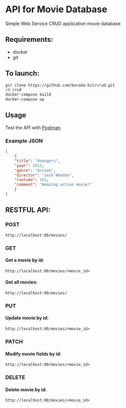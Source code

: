 # API for Movie Database
Simple Web Service CRUD application movie database 

## Requirements:
* docker
* git

## To launch:
```bash
git clone https://github.com/borada-bit/crud.git
cd crud
docker-compose build
docker-compose up
```

## Usage
Test the API with [Postman](https://www.postman.com/).

### Example JSON

```JSON
[ 
	{
	"title": "Avengers",
	"year": 2012,
	"genre": "Action",
	"director": "Josh Whedon",
	"runtime": 143,
	"comment": "Amazing action movie!"
	}
]
```

## RESTFUL API:
### POST 

`http://localhost:80/movies/`

### GET
#### Get a movie by id:

`http://localhost:80/movies/<movie_id>`

#### Get all movies:

`http://localhost:80/movies/`

### PUT
#### Update movie by id:

`http://localhost:80/movies/<movie_id>`

### PATCH
#### Modify movie fields by id:

`http://localhost:80/movies/<movie_id>`

### DELETE 
#### Delete movie by id:

`http://localhost:80/movies/<movie_id>`
